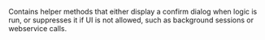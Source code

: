 Contains helper methods that either display a confirm dialog when logic is run, or suppresses it if UI is not allowed, such as background sessions or webservice calls.